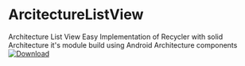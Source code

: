 # ArcitectureListView
Architecture List View Easy Implementation of Recycler with solid Architecture it's module build using Android Architecture components 
[ ![Download](https://api.bintray.com/packages/mahmoudabdelaalmahmoud/ArchitectureListView/ArchitectureRecyclerView/images/download.svg?version=0.1.0) ](https://bintray.com/mahmoudabdelaalmahmoud/ArchitectureListView/ArchitectureRecyclerView/0.1.0/link)
